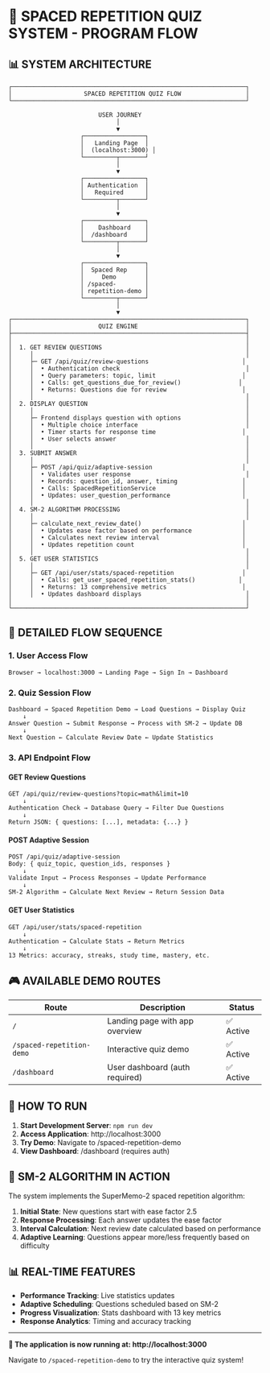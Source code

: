 # 🎯 SPACED REPETITION QUIZ SYSTEM - PROGRAM FLOW

## 📊 SYSTEM ARCHITECTURE

```
┌─────────────────────────────────────────────────────────────────┐
│                    SPACED REPETITION QUIZ FLOW                  │
└─────────────────────────────────────────────────────────────────┘

                         USER JOURNEY
                              │
                              ▼
                    ┌─────────────────┐
                    │   Landing Page  │
                    │  (localhost:3000) │
                    └─────────┬───────┘
                              │
                              ▼
                    ┌─────────────────┐
                    │ Authentication  │
                    │   Required      │
                    └─────────┬───────┘
                              │
                              ▼
                    ┌─────────────────┐
                    │    Dashboard    │
                    │  /dashboard     │
                    └─────────┬───────┘
                              │
                              ▼
                    ┌─────────────────┐
                    │  Spaced Rep     │
                    │     Demo        │
                    │ /spaced-        │
                    │ repetition-demo │
                    └─────────┬───────┘
                              │
                              ▼
┌─────────────────────────────────────────────────────────────────┐
│                        QUIZ ENGINE                              │
├─────────────────────────────────────────────────────────────────┤
│                                                                 │
│  1. GET REVIEW QUESTIONS                                        │
│     │                                                           │
│     ├─ GET /api/quiz/review-questions                          │
│     │  • Authentication check                                   │
│     │  • Query parameters: topic, limit                        │
│     │  • Calls: get_questions_due_for_review()                │
│     │  • Returns: Questions due for review                     │
│     │                                                           │
│  2. DISPLAY QUESTION                                            │
│     │                                                           │
│     ├─ Frontend displays question with options                  │
│     │  • Multiple choice interface                              │
│     │  • Timer starts for response time                        │
│     │  • User selects answer                                    │
│     │                                                           │
│  3. SUBMIT ANSWER                                               │
│     │                                                           │
│     ├─ POST /api/quiz/adaptive-session                         │
│     │  • Validates user response                                │
│     │  • Records: question_id, answer, timing                  │
│     │  • Calls: SpacedRepetitionService                        │
│     │  • Updates: user_question_performance                    │
│     │                                                           │
│  4. SM-2 ALGORITHM PROCESSING                                   │
│     │                                                           │
│     ├─ calculate_next_review_date()                            │
│     │  • Updates ease factor based on performance              │
│     │  • Calculates next review interval                       │
│     │  • Updates repetition count                              │
│     │                                                           │
│  5. GET USER STATISTICS                                         │
│     │                                                           │
│     ├─ GET /api/user/stats/spaced-repetition                   │
│     │  • Calls: get_user_spaced_repetition_stats()            │
│     │  • Returns: 13 comprehensive metrics                     │
│     │  • Updates dashboard displays                             │
│                                                                 │
└─────────────────────────────────────────────────────────────────┘
```

## 🔄 DETAILED FLOW SEQUENCE

### 1. User Access Flow
```
Browser → localhost:3000 → Landing Page → Sign In → Dashboard
```

### 2. Quiz Session Flow
```
Dashboard → Spaced Repetition Demo → Load Questions → Display Quiz
    ↓
Answer Question → Submit Response → Process with SM-2 → Update DB
    ↓
Next Question ← Calculate Review Date ← Update Statistics
```

### 3. API Endpoint Flow

#### GET Review Questions
```
GET /api/quiz/review-questions?topic=math&limit=10
    ↓
Authentication Check → Database Query → Filter Due Questions
    ↓
Return JSON: { questions: [...], metadata: {...} }
```

#### POST Adaptive Session
```
POST /api/quiz/adaptive-session
Body: { quiz_topic, question_ids, responses }
    ↓
Validate Input → Process Responses → Update Performance
    ↓
SM-2 Algorithm → Calculate Next Review → Return Session Data
```

#### GET User Statistics
```
GET /api/user/stats/spaced-repetition
    ↓
Authentication → Calculate Stats → Return Metrics
    ↓
13 Metrics: accuracy, streaks, study time, mastery, etc.
```

## 🎮 AVAILABLE DEMO ROUTES

| Route | Description | Status |
|-------|-------------|--------|
| `/` | Landing page with app overview | ✅ Active |
| `/spaced-repetition-demo` | Interactive quiz demo | ✅ Active |
| `/dashboard` | User dashboard (auth required) | ✅ Active |

## 🚀 HOW TO RUN

1. **Start Development Server**: `npm run dev`
2. **Access Application**: http://localhost:3000
3. **Try Demo**: Navigate to /spaced-repetition-demo
4. **View Dashboard**: /dashboard (requires auth)

## 🧠 SM-2 ALGORITHM IN ACTION

The system implements the SuperMemo-2 spaced repetition algorithm:

1. **Initial State**: New questions start with ease factor 2.5
2. **Response Processing**: Each answer updates the ease factor
3. **Interval Calculation**: Next review date calculated based on performance
4. **Adaptive Learning**: Questions appear more/less frequently based on difficulty

## 📊 REAL-TIME FEATURES

- **Performance Tracking**: Live statistics updates
- **Adaptive Scheduling**: Questions scheduled based on SM-2
- **Progress Visualization**: Stats dashboard with 13 key metrics
- **Response Analytics**: Timing and accuracy tracking

---

**🎯 The application is now running at: http://localhost:3000**

Navigate to `/spaced-repetition-demo` to try the interactive quiz system!
